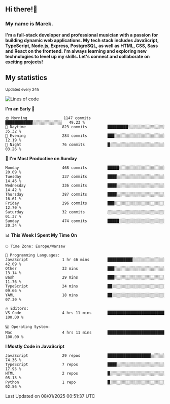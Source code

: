 ## Hi there!👋 ##
### My name is Marek. ###

**I'm a full-stack developer and professional musician with a passion for building dynamic web applications. My tech stack includes JavaScript, TypeScript, Node.js, Express, PostgreSQL, as well as HTML, CSS, Sass and React on the frontend. I'm always learning and exploring new technologies to level up my skills. Let's connect and collaborate on exciting projects!**

## My statistics ##
<sub>Updated every 24h</sub>
<!--START_SECTION:waka-->
![Lines of code](https://img.shields.io/badge/From%20Hello%20World%20I%27ve%20Written-86.4%20thousand%20lines%20of%20code-blue)

**I'm an Early 🐤** 

```text
🌞 Morning                1147 commits        ████████████░░░░░░░░░░░░░   49.23 % 
🌆 Daytime                823 commits         █████████░░░░░░░░░░░░░░░░   35.32 % 
🌃 Evening                284 commits         ███░░░░░░░░░░░░░░░░░░░░░░   12.19 % 
🌙 Night                  76 commits          █░░░░░░░░░░░░░░░░░░░░░░░░   03.26 % 
```
📅 **I'm Most Productive on Sunday** 

```text
Monday                   468 commits         █████░░░░░░░░░░░░░░░░░░░░   20.09 % 
Tuesday                  337 commits         ████░░░░░░░░░░░░░░░░░░░░░   14.46 % 
Wednesday                336 commits         ████░░░░░░░░░░░░░░░░░░░░░   14.42 % 
Thursday                 387 commits         ████░░░░░░░░░░░░░░░░░░░░░   16.61 % 
Friday                   296 commits         ███░░░░░░░░░░░░░░░░░░░░░░   12.70 % 
Saturday                 32 commits          ░░░░░░░░░░░░░░░░░░░░░░░░░   01.37 % 
Sunday                   474 commits         █████░░░░░░░░░░░░░░░░░░░░   20.34 % 
```


📊 **This Week I Spent My Time On** 

```text
🕑︎ Time Zone: Europe/Warsaw

💬 Programming Languages: 
JavaScript               1 hr 46 mins        ███████████░░░░░░░░░░░░░░   42.09 % 
Other                    33 mins             ███░░░░░░░░░░░░░░░░░░░░░░   13.14 % 
Bash                     29 mins             ███░░░░░░░░░░░░░░░░░░░░░░   11.76 % 
TypeScript               24 mins             ██░░░░░░░░░░░░░░░░░░░░░░░   09.66 % 
YAML                     18 mins             ██░░░░░░░░░░░░░░░░░░░░░░░   07.30 % 

🔥 Editors: 
VS Code                  4 hrs 11 mins       █████████████████████████   100.00 % 

💻 Operating System: 
Mac                      4 hrs 11 mins       █████████████████████████   100.00 % 
```

**I Mostly Code in JavaScript** 

```text
JavaScript               29 repos            ███████████████████░░░░░░   74.36 % 
TypeScript               7 repos             ████░░░░░░░░░░░░░░░░░░░░░   17.95 % 
HTML                     2 repos             █░░░░░░░░░░░░░░░░░░░░░░░░   05.13 % 
Python                   1 repo              █░░░░░░░░░░░░░░░░░░░░░░░░   02.56 % 
```




 Last Updated on 08/01/2025 00:51:37 UTC
<!--END_SECTION:waka-->

<!--
**MarekSax/MarekSax** is a ✨ _special_ ✨ repository because its `README.md` (this file) appears on your GitHub profile.

Here are some ideas to get you started:

- 🔭 I’m currently working on ...
- 🌱 I’m currently learning ...
- 👯 I’m looking to collaborate on ...
- 🤔 I’m looking for help with ...
- 💬 Ask me about ...
- 📫 How to reach me: ...
- 😄 Pronouns: ...
- ⚡ Fun fact: ...
-->

